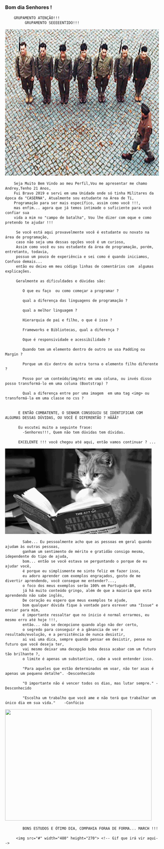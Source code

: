 ### Bom dia Senhores !  ###

        GRUPAMENTO ATENÇÃO!!!
             GRUPAMENTO SEEEEENTIDO!!!

<img src="Objetos\Sentido.gif"  alt="Sentido" width="620" height="480" /> <!-- Gif Motivando o pelotão-->

        Seja Muito Bem Vindo ao meu Perfil,Vou me apresentar me chamo Andrey,Tenho 21 Anos, 
        Fui Bravo 2019 e servi em uma Unidade onde só tinha Militares da época da "CASERNA", Atualmente sou estudante na Área de Ti, 
        Programação para ser mais específico, assim como você !!!, 
        mas enfim... agora que já temos intimade o suficiente para você confiar sua 
        vida a mim no "campo de batalha", Vou lhe dizer com oque e como pretendo te ajudar !!!

         Se você está aqui provavelmente você é estudante ou novato na área de programação, 
         caso não seja uma dessas opções você é um curioso,
         Assim como você eu sou estudante da área de programação, porém, entretanto, todavia,
         possuo um pouco de experiência e sei como é quando iniciamos, Confuso demais... 
         então eu deixo em meu código linhas de comentários com  algumas explicações.

         Geralmente as dificuldades e dúvidas são:

            O que eu faço  ou como começar a programar ?

            qual a diferença das linguagens de programação ?

            qual a melhor linguagem ?

            Hierarquia de pai e filho, o que é isso ?

            Frameworks e Bibliotecas, qual a diferença ?

            Oque é responsividade e acessibilidade ?

            Quando tem um elemento dentro de outro se usa Padding ou Margin ?

            Porque um div dentro de outra torna o elemento filho diferente ?

            Posso por um conteúdo/img/etc em uma coluna, ou invés disso posso transformá-lo em uma coluna (Bootstrap) ?

            Qual a diferença entre por uma imagem  em uma tag <img> ou transformá-la em uma classe no css ?


          E ENTÃO COMBATENTE, O SENHOR CONSEGUIU SE IDENTIFICAR COM ALGUMAS DESSAS DÚVIDAS, OU VOCÊ É DIFERENTÃO ? HÃÃÃ? 

          Eu escutei muito a seguinte frase:
            -Senhores!!!, Quem não tem dúvidas tem dívidas.
                     
          EXCELENTE !!! você chegou até aqui, então vamos continuar ? ...
            
   <img src="Objetos\GatoReading.gif" width="480" height="280"> <!-- Gif Gato Lendo -->
            
       
            Sabe... Eu pessoalmente acho que as pessoas em geral quando ajudam às outras pessoas,
            ganham um sentimento de mérito e gratidão consigo mesma, idependente do tipo de ajuda,
            bom... então se você estava se perguntando o porque de eu ajudar você,
            é porque eu simplismente me sinto feliz em fazer isso,
            eu adoro aprender com exemplos engraçados, gosto de me divertir aprendendo, você consegue me entender?..., 
            o foco dos meus exemplos serão 100% em Português-BR,
            já há muito conteúdo gringo, além de que a maioria que esta aprendendo não sabe inglês, 
            De coração eu espero que meus exemplos te ajude,
            bom qualquer dúvida fique à vontade para esrever uma "Issue" e enviar para mim,
            é importante ressaltar que no ínicio é normal errarmos, eu mesmo erro até hoje !!!,
            então... não se decepcione quando algo não der certo,
            o segredo para conseguir é a gânancia de ver o resultado/evolução, e a persistência de nunca desistir, 
            ai vai uma dica, sempre quando pensar em desistir, pense no futuro que você deseja ter,
            vai mesmo deixar uma decepção boba dessa acabar com um futuro tão brilhante ?,
            o limite é apenas um substantivo, cabe a você entender isso.
            
            "Para aqueles que estão determinados em voar, não ter asas é apenas um pequeno detalhe". -Desconhecido
            
            "O importante não é vencer todos os dias, mas lutar sempre." -Desconhecido
            
            "Escolha um trabalho que você ame e não terá que trabalhar um único dia em sua vida."    -Confúcio

         
  
            
   <img src="Objetos\Quase.gif" width="480" height="365">
   
   
            
            BONS ESTUDOS E ÓTIMO DIA, COMPAHIA FORAA DE FORMA... MARCH !!!
            
         <img src="#" width="480" height="270"> <!-- Gif que irá vir aqui-->



